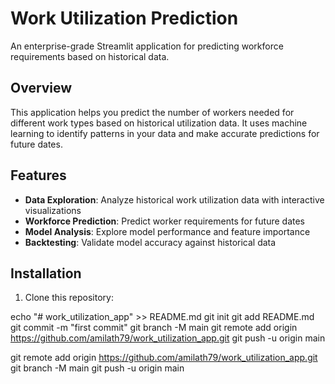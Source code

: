 # Work Utilization Prediction

An enterprise-grade Streamlit application for predicting workforce requirements based on historical data.

## Overview

This application helps you predict the number of workers needed for different work types based on historical utilization data. It uses machine learning to identify patterns in your data and make accurate predictions for future dates.

## Features

- **Data Exploration**: Analyze historical work utilization data with interactive visualizations
- **Workforce Prediction**: Predict worker requirements for future dates
- **Model Analysis**: Explore model performance and feature importance
- **Backtesting**: Validate model accuracy against historical data

## Installation

1. Clone this repository:


echo "# work_utilization_app" >> README.md
git init
git add README.md
git commit -m "first commit"
git branch -M main
git remote add origin https://github.com/amilath79/work_utilization_app.git
git push -u origin main

git remote add origin https://github.com/amilath79/work_utilization_app.git
git branch -M main
git push -u origin main